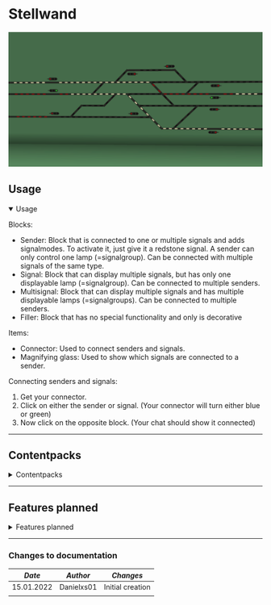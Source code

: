 # Stellwand

![Stellwand logo](stellwand.png)

## Usage

<details open>
<summary>Usage</summary>


Blocks:

* Sender: Block that is connected to one or multiple signals and adds signalmodes. To activate it, just give it a
  redstone signal. A sender can only control one lamp (=signalgroup). Can be connected with multiple signals of the same
  type.
* Signal: Block that can display multiple signals, but has only one displayable lamp (=signalgroup). Can be connected to
  multiple senders.
* Multisignal: Block that can display multiple signals and has multiple displayable lamps (=signalgroups). Can be
  connected to multiple senders.
* Filler: Block that has no special functionality and only is decorative

Items:

* Connector: Used to connect senders and signals.
* Magnifying glass: Used to show which signals are connected to a sender.

Connecting senders and signals:

1. Get your connector.
2. Click on either the sender or signal. (Your connector will turn either blue or green)
3. Now click on the opposite block. (Your chat should show it connected)

</details>
<hr>

## Contentpacks

<details>
<summary>Contentpacks</summary>

### Contentpacks available:

* Non right now, see the next chapter to change this. ;)

### Creating a contentpack:

> TODO

[Documentation on how to create a contentpack](./contentpacks/Stellwand_Contentpacks.md)
</details>
<hr>

## Features planned

<details>
<summary>Features planned</summary>

> TODO
</details>
<hr>

### Changes to documentation

| _Date_     | _Author_   | _Changes_        |
|------------|------------|------------------|
| 15.01.2022 | Danielxs01 | Initial creation |
|            |            |                  |